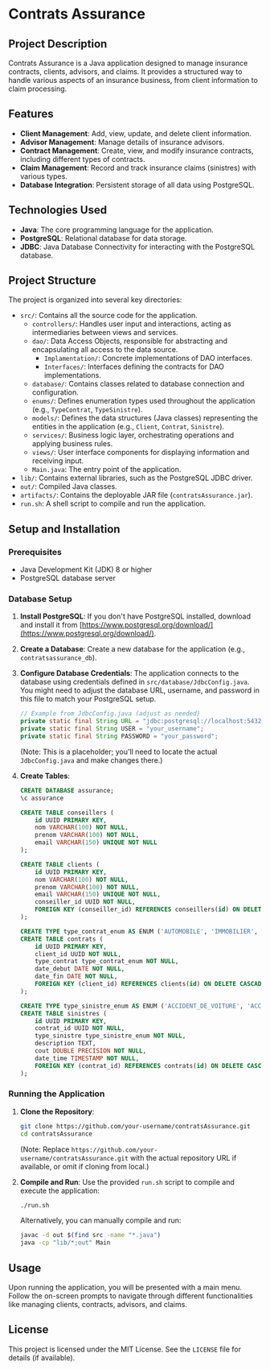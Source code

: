 # Contrats Assurance

## Project Description
Contrats Assurance is a Java application designed to manage insurance contracts, clients, advisors, and claims. It provides a structured way to handle various aspects of an insurance business, from client information to claim processing.

## Features
-   **Client Management**: Add, view, update, and delete client information.
-   **Advisor Management**: Manage details of insurance advisors.
-   **Contract Management**: Create, view, and modify insurance contracts, including different types of contracts.
-   **Claim Management**: Record and track insurance claims (sinistres) with various types.
-   **Database Integration**: Persistent storage of all data using PostgreSQL.

## Technologies Used
-   **Java**: The core programming language for the application.
-   **PostgreSQL**: Relational database for data storage.
-   **JDBC**: Java Database Connectivity for interacting with the PostgreSQL database.

## Project Structure
The project is organized into several key directories:

-   `src/`: Contains all the source code for the application.
    -   `controllers/`: Handles user input and interactions, acting as intermediaries between views and services.
    -   `dao/`: Data Access Objects, responsible for abstracting and encapsulating all access to the data source.
        -   `Implamentation/`: Concrete implementations of DAO interfaces.
        -   `Interfaces/`: Interfaces defining the contracts for DAO implementations.
    -   `database/`: Contains classes related to database connection and configuration.
    -   `enums/`: Defines enumeration types used throughout the application (e.g., `TypeContrat`, `TypeSinistre`).
    -   `models/`: Defines the data structures (Java classes) representing the entities in the application (e.g., `Client`, `Contrat`, `Sinistre`).
    -   `services/`: Business logic layer, orchestrating operations and applying business rules.
    -   `views/`: User interface components for displaying information and receiving input.
    -   `Main.java`: The entry point of the application.
-   `lib/`: Contains external libraries, such as the PostgreSQL JDBC driver.
-   `out/`: Compiled Java classes.
-   `artifacts/`: Contains the deployable JAR file (`contratsAssurance.jar`).
-   `run.sh`: A shell script to compile and run the application.

## Setup and Installation

### Prerequisites
-   Java Development Kit (JDK) 8 or higher
-   PostgreSQL database server

### Database Setup
1.  **Install PostgreSQL**: If you don't have PostgreSQL installed, download and install it from [https://www.postgresql.org/download/](https://www.postgresql.org/download/).
2.  **Create a Database**: Create a new database for the application (e.g., `contratsassurance_db`).
3.  **Configure Database Credentials**:
    The application connects to the database using credentials defined in `src/database/JdbcConfig.java`. You might need to adjust the database URL, username, and password in this file to match your PostgreSQL setup.

    ```java
    // Example from JdbcConfig.java (adjust as needed)
    private static final String URL = "jdbc:postgresql://localhost:5432/contratsassurance_db";
    private static final String USER = "your_username";
    private static final String PASSWORD = "your_password";
    ```
    (Note: This is a placeholder; you'll need to locate the actual `JdbcConfig.java` and make changes there.)

4.  **Create Tables**:
    ```sql
    CREATE DATABASE assurance;
    \c assurance

    CREATE TABLE conseillers (
        id UUID PRIMARY KEY,
        nom VARCHAR(100) NOT NULL,
        prenom VARCHAR(100) NOT NULL,
        email VARCHAR(150) UNIQUE NOT NULL
    );

    CREATE TABLE clients (
        id UUID PRIMARY KEY,
        nom VARCHAR(100) NOT NULL,
        prenom VARCHAR(100) NOT NULL,
        email VARCHAR(150) UNIQUE NOT NULL,
        conseiller_id UUID NOT NULL,
        FOREIGN KEY (conseiller_id) REFERENCES conseillers(id) ON DELETE CASCADE
    );

    CREATE TYPE type_contrat_enum AS ENUM ('AUTOMOBILE', 'IMMOBILIER', 'MALADIE');
    CREATE TABLE contrats (
        id UUID PRIMARY KEY,
        client_id UUID NOT NULL,
        type_contrat type_contrat_enum NOT NULL,
        date_debut DATE NOT NULL,
        date_fin DATE NOT NULL,
        FOREIGN KEY (client_id) REFERENCES clients(id) ON DELETE CASCADE
    );

    CREATE TYPE type_sinistre_enum AS ENUM ('ACCIDENT_DE_VOITURE', 'ACCIDENT_DE_MAISON', 'MALADIE');
    CREATE TABLE sinistres (
        id UUID PRIMARY KEY,
        contrat_id UUID NOT NULL,
        type_sinistre type_sinistre_enum NOT NULL,
        description TEXT,
        cout DOUBLE PRECISION NOT NULL,
        date_time TIMESTAMP NOT NULL,
        FOREIGN KEY (contrat_id) REFERENCES contrats(id) ON DELETE CASCADE
    );
    ```

### Running the Application

1.  **Clone the Repository**:
    ```bash
    git clone https://github.com/your-username/contratsAssurance.git
    cd contratsAssurance
    ```
    (Note: Replace `https://github.com/your-username/contratsAssurance.git` with the actual repository URL if available, or omit if cloning from local.)

2.  **Compile and Run**:
    Use the provided `run.sh` script to compile and execute the application:
    ```bash
    ./run.sh
    ```
    Alternatively, you can manually compile and run:
    ```bash
    javac -d out $(find src -name "*.java")
    java -cp "lib/*;out" Main
    ```

## Usage
Upon running the application, you will be presented with a main menu. Follow the on-screen prompts to navigate through different functionalities like managing clients, contracts, advisors, and claims.

## License
This project is licensed under the MIT License. See the `LICENSE` file for details (if available).